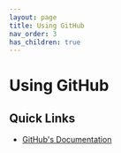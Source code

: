 ```yaml
---
layout: page
title: Using GitHub
nav_order: 3
has_children: true
---
```


# Using GitHub

## Quick Links

* [GitHub's Documentation](https://docs.github.com/en)
